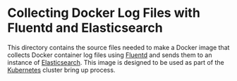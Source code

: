 # Collecting Docker Log Files with Fluentd and Elasticsearch
This directory contains the source files needed to make a Docker image
that collects Docker container log files using [Fluentd][fluentd]
and sends them to an instance of [Elasticsearch][elasticsearch].
This image is designed to be used as part of the [Kubernetes][kubernetes]
cluster bring up process.

[fluentd]: http://www.fluentd.org/
[elasticsearch]: https://www.elastic.co/products/elasticsearch
[kubernetes]: https://kubernetes.io
[image]: alogoc/fluentd-elasticsearch:v2.0.4-ui
